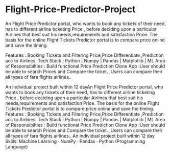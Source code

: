 # Flight-Price-Predictor-Project

An Flight Price Predictor portal, who wants to book any tickets of their need, has to different airline ticketing Price , before deciding upon a particular Airlines that best suit his needs,requirements and
satisfaction Price. The basis for the online Flight Tickets Predictor portal is to compare price online and save the timing.

Features : Booking Tickets and Filtering Price,Price Differentiate ,Prediction acc to Airlines.
Tech Stack : Python | Numpy | Pandas | Matplotlib | ML
Area of Responsibilties : Build functional Price Prediction Clone App :User should be able to search Prices and Compare the ticket. ,Users can compare their all types of fare flights airlines..

An individual project built within 12 dayAn Flight Price Predictor portal, who wants to book any tickets of their need, has to different airline ticketing Price , before deciding upon a particular Airlines that best suit his needs,requirements and satisfaction Price. The basis for the online Flight Tickets Predictor portal is to compare price online and save the timing. Features : Booking Tickets and Filtering Price,Price Differentiate ,Prediction acc to Airlines. Tech Stack : Python | Numpy | Pandas | Matplotlib | ML Area of Responsibilties : Build functional Price Prediction Clone App :User should be able to search Prices and Compare the ticket. ,Users can compare their all types of fare flights airlines.. An individual project built within 12 day
Skills: Machine Learning · NumPy · Pandas · Python (Programming Language)
